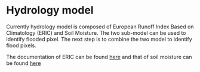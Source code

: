 
# Hydrology model

Currently hydrology model is composed of European Runoff Index Based on Climatology (ERIC) and Soil Moisture. The two sub-model can be used to identify flooded pixel. The next step is to combine the two model to identify flood pixels. 

The documentation of ERIC can be found [here](https://gitlab.kimetrica.com/DARPA/darpa/blob/master/models/hydrology_model/flood_index/README.md) and that of soil moisture can be found [here](https://gitlab.kimetrica.com/DARPA/darpa/blob/superset-output-flood-index/models/hydrology_model/soil_moisture/README.md)
